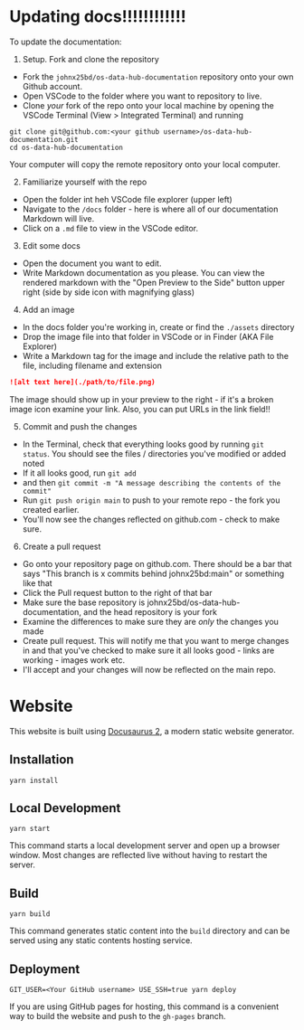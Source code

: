 # Updating docs!!!!!!!!!!!!

To update the documentation:

1. Setup. Fork and clone the repository
- Fork the `johnx25bd/os-data-hub-documentation` repository onto your own Github account. 
- Open VSCode to the folder where you want to repository to live.
- Clone _your_ fork of the repo onto your local machine by opening the VSCode Terminal (View > Integrated Terminal) and running

```console
git clone git@github.com:<your github username>/os-data-hub-documentation.git
cd os-data-hub-documentation
```

Your computer will copy the remote repository onto your local computer. 

2. Familiarize yourself with the repo
- Open the folder int heh VSCode file explorer (upper left)
- Navigate to the `/docs` folder - here is where all of our documentation Markdown will live.
- Click on a `.md` file to view in the VSCode editor.

3. Edit some docs
- Open the document you want to edit. 
- Write Markdown documentation as you please. You can view the rendered markdown with the "Open Preview to the Side" button upper right (side by side icon with magnifying glass)

4. Add an image
- In the docs folder you're working in, create or find the `./assets` directory
- Drop the image file into that folder in VSCode or in Finder (AKA File Explorer)
- Write a Markdown tag for the image and include the relative path to the file, including filename and extension

```markdown
![alt text here](./path/to/file.png)
```

The image should show up in your preview to the right - if it's a broken image icon examine your link. Also, you can put URLs in the link field!!

5. Commit and push the changes
- In the Terminal, check that everything looks good by running `git status`. You should see the files / directories you've modified or added noted
- If it all looks good, run `git add` 
- and then `git commit -m "A message describing the contents of the commit"`
- Run `git push origin main` to push to your remote repo - the fork you created earlier. 
- You'll now see the changes reflected on github.com - check to make sure. 

6. Create a pull request
- Go onto your repository page on github.com. There should be a bar that says "This branch is x commits behind johnx25bd:main" or something like that
- Click the Pull request button to the right of that bar
- Make sure the base repository is johnx25bd/os-data-hub-documentation, and the head repository is your fork
- Examine the differences to make sure they are *only* the changes you made
- Create pull request. This will notify me that you want to merge changes in and that you've checked to make sure it all looks good - links are working - images work etc.
- I'll accept and your changes will now be reflected on the main repo.



# Website

This website is built using [Docusaurus 2](https://v2.docusaurus.io/), a modern static website generator.

## Installation

```console
yarn install
```

## Local Development

```console
yarn start
```

This command starts a local development server and open up a browser window. Most changes are reflected live without having to restart the server.

## Build

```console
yarn build
```

This command generates static content into the `build` directory and can be served using any static contents hosting service.

## Deployment

```console
GIT_USER=<Your GitHub username> USE_SSH=true yarn deploy
```

If you are using GitHub pages for hosting, this command is a convenient way to build the website and push to the `gh-pages` branch.

